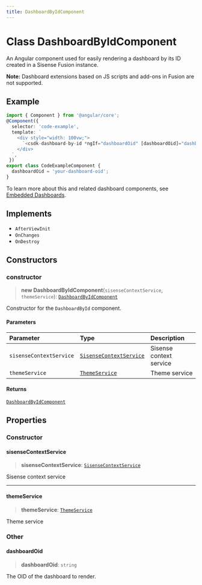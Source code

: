 ```yaml
---
title: DashboardByIdComponent
---
```


# Class DashboardByIdComponent <Badge type="fusionEmbed" text="Fusion Embed" /> <Badge type="beta" text="Beta" />

An Angular component used for easily rendering a dashboard by its ID created in a Sisense Fusion instance.

**Note:** Dashboard extensions based on JS scripts and add-ons in Fusion are not supported.

## Example

```ts
import { Component } from '@angular/core';
@Component({
  selector: 'code-example',
  template: `
    <div style="width: 100vw;">
      `<csdk-dashboard-by-id *ngIf="dashboardOid" [dashboardOid]="dashboardOid" />`
    </div>
  `,
 })
export class CodeExampleComponent {
  dashboardOid = 'your-dashboard-oid';
}
```

To learn more about this and related dashboard components,
see [Embedded Dashboards](/guides/sdk/guides/dashboards/index.html).

## Implements

- `AfterViewInit`
- `OnChanges`
- `OnDestroy`

## Constructors

### constructor

> **new DashboardByIdComponent**(`sisenseContextService`, `themeService`): [`DashboardByIdComponent`](class.DashboardByIdComponent.md)

Constructor for the `DashboardById` component.

#### Parameters

| Parameter | Type | Description |
| :------ | :------ | :------ |
| `sisenseContextService` | [`SisenseContextService`](../contexts/class.SisenseContextService.md) | Sisense context service |
| `themeService` | [`ThemeService`](../contexts/class.ThemeService.md) | Theme service |

#### Returns

[`DashboardByIdComponent`](class.DashboardByIdComponent.md)

## Properties

### Constructor

#### sisenseContextService

> **sisenseContextService**: [`SisenseContextService`](../contexts/class.SisenseContextService.md)

Sisense context service

***

#### themeService

> **themeService**: [`ThemeService`](../contexts/class.ThemeService.md)

Theme service

### Other

#### dashboardOid

> **dashboardOid**: `string`

The OID of the dashboard to render.
